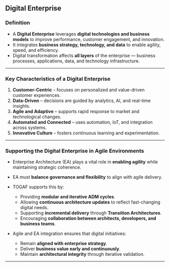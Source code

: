 ## **Digital Enterprise**

### **Definition**

* A **Digital Enterprise** leverages **digital technologies and business models** to improve performance, customer engagement, and innovation.
* It integrates **business strategy, technology, and data** to enable agility, speed, and efficiency.
* Digital transformation affects **all layers** of the enterprise — business processes, applications, data, and technology infrastructure.

---

### **Key Characteristics of a Digital Enterprise**

1. **Customer-Centric** – focuses on personalized and value-driven customer experiences.
2. **Data-Driven** – decisions are guided by analytics, AI, and real-time insights.
3. **Agile and Adaptive** – supports rapid response to market and technological changes.
4. **Automated and Connected** – uses automation, IoT, and integration across systems.
5. **Innovative Culture** – fosters continuous learning and experimentation.

---

### **Supporting the Digital Enterprise in Agile Environments**

* Enterprise Architecture (EA) plays a vital role in **enabling agility** while maintaining strategic coherence.
* EA must **balance governance and flexibility** to align with agile delivery.
* TOGAF supports this by:

  * Providing **modular and iterative ADM cycles**.
  * Allowing **continuous architecture updates** to reflect fast-changing digital needs.
  * Supporting **incremental delivery** through **Transition Architectures**.
  * Encouraging **collaboration between architects, developers, and business teams**.
* Agile and EA integration ensures that digital initiatives:

  * Remain **aligned with enterprise strategy**.
  * Deliver **business value early and continuously**.
  * Maintain **architectural integrity** through iterative validation.

---


